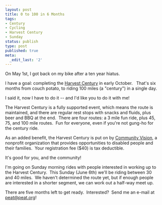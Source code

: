 ```yaml
---
layout: post
title: 0 to 100 in 6 Months
tags:
- Century
- Cycling
- Harvest Century
- Sunday
status: publish
type: post
published: true
meta:
  _edit_last: '2'
---
```

On May 1st, I got back on my bike after a ten year hiatus.

I have a goal: completing the <a href="http://harvestcentury.org/">Harvest Century</a> in early October.   That's six months from couch potato, to riding 100 miles (a "century") in a single day.

I said it, now I have to do it -- and I'd like you to do it with me!

The Harvest Century is a fully supported event, which means the route is maintained, and there are regular rest stops with snacks and fluids, plus beer and BBQ at the end.  There are four routes: a 3 mile fun ride, plus 45, 75, and 100 mile routes.  Fun for everyone, even if you're not gung-ho for the century ride.

As an added benefit, the Harvest Century is put on by <a href="http://cvision.org/">Community Vision</a>, a nonprofit organization that provides opportunities to disabled people and their families.  Your registration fee ($40) is tax deductible.

It's good for you, and the community!

I'm going on Sunday morning rides with people interested in working up to the Harvest Century.  This Sunday (June 6th) we'll be riding between 30 and 40 miles.  We haven't determined the route yet, but if enough people are interested in a shorter segment, we can work out a half-way meet up.

There are five months left to get ready.  Interested?  Send me an e-mail at <a href="mailto:peat@peat.org?subject=I+Wanna+Ride!">peat@peat.org</a>!
